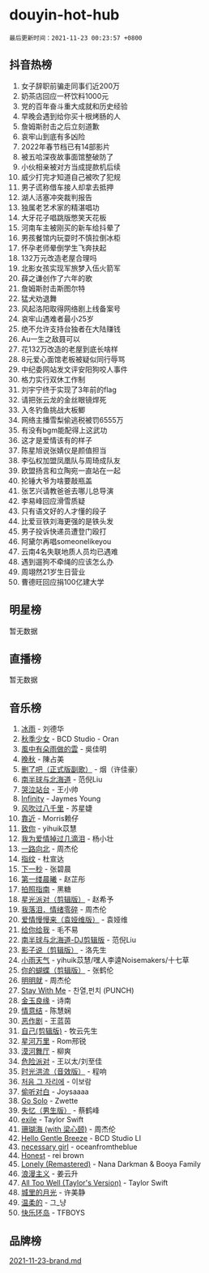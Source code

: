 # douyin-hot-hub

`最后更新时间：2021-11-23 00:23:57 +0800`

## 抖音热榜

1. 女子辞职前骗走同事们近200万
1. 奶茶店回应一杯饮料1000元
1. 党的百年奋斗重大成就和历史经验
1. 早晚会遇到给你买十根烤肠的人
1. 詹姆斯肘击之后立刻道歉
1. 哀牢山到底有多凶险
1. 2022年春节档已有14部影片
1. 被五哈深夜故事面馆整破防了
1. 小伙相亲被对方当成提款机后续
1. 威少打完才知道自己被吹了犯规
1. 男子谎称借车接人却拿去抵押
1. 湖人活塞冲突裁判报告
1. 独属老艺术家的精湛唱功
1. 大牙花子唱跳版憋笑天花板
1. 河南车主被刚买的新车给抖晕了
1. 男孩餐馆内玩耍时不慎拉倒冰柜
1. 怀孕老师晕倒学生飞奔扶起
1. 132万元改造老屋合理吗
1. 北影女孩实现军旅梦入伍火箭军
1. 薛之谦创作了六年的歌
1. 詹姆斯肘击斯图尔特
1. 猛犬劝退舞
1. 风起洛阳取得网络剧上线备案号
1. 哀牢山遇难者最小25岁
1. 绝不允许支持台独者在大陆赚钱
1. Au一生之敌聂可以
1. 花132万改造的老屋到底长啥样
1. 8元爱心面馆老板被疑似同行辱骂
1. 中纪委网站发文评安阳狗咬人事件
1. 格力实行双休工作制
1. 刘宇宁终于实现了3年前的flag
1. 请把张云龙的金丝眼镜焊死
1. 入冬钓鱼挑战大板鲫
1. 网络主播雪梨偷逃税被罚6555万
1. 有没有bgm能配得上这武功
1. 这才是爱情该有的样子
1. 陈星旭说张婧仪是颜值担当
1. 李弘权加盟凤凰队与周琦成队友
1. 欧盟扬言和立陶宛一直站在一起
1. 抡锤大爷为啥要敲瓶盖
1. 张艺兴请教爸爸去哪儿总导演
1. 李易峰回应滑雪质疑
1. 只有语文好的人才懂的段子
1. 比爱豆铁刘海更强的是铁头发
1. 男子投诉快递员遭登门殴打
1. 阿黛尔再唱someonelikeyou
1. 云南4名失联地质人员均已遇难
1. 遇到遛狗不牵绳的应该怎么办
1. 周翊然21岁生日营业
1. 曹德旺回应捐100亿建大学

## 明星榜

暂无数据

## 直播榜

暂无数据

## 音乐榜

1. [冰雨]() - 刘德华
1. [秋季少女](https://sf6-cdn-tos.douyinstatic.com/obj/tos-cn-ve-2774/571d007b0f8b429796abac956ee9de28) - BCD Studio - Oran
1. [風中有朵雨做的雲](https://sf6-cdn-tos.douyinstatic.com/obj/tos-cn-ve-2774/bd0111354d2c494bbf4368c5ff310ed4) - 吳佳明
1. [晚秋](https://sf6-cdn-tos.douyinstatic.com/obj/tos-cn-ve-2774/3accc41da86249fe8d4c5c40218d1446) - 陳占美
1. [删了吧（正式版副歌）](https://sf6-cdn-tos.douyinstatic.com/obj/tos-cn-ve-2774/fb3bfe0ee1c84fad8908780c49682b7f) - 烟（许佳豪）
1. [南半球与北海道](https://sf3-cdn-tos.douyinstatic.com/obj/tos-cn-ve-2774/0d1a6b330cf84ad39b8cf600a2849fbc) - 范倪Liu
1. [哭泣站台]() - 王小帅
1. [Infinity](https://sf3-cdn-tos.douyinstatic.com/obj/tos-cn-ve-2774/7861e9af59e04a7aa61cb096ab7a5652) - Jaymes Young
1. [风吹过八千里](https://sf6-cdn-tos.douyinstatic.com/obj/tos-cn-ve-2774/a1a6ff5c96de4f13890fedc3fd6d4c76) - 苏星婕
1. [靠近]() - Morris赖仔
1. [致你](https://sf6-cdn-tos.douyinstatic.com/obj/tos-cn-ve-2774/954c374ed5f84191b4090574009773cc) - yihuik苡慧
1. [我为爱情掉过几滴泪]() - 杨小壮
1. [一路向北]() - 周杰伦
1. [指纹](https://sf6-cdn-tos.douyinstatic.com/obj/tos-cn-ve-2774/3b53eb1e5db241b6849e56104809dd2c) - 杜宣达
1. [下一秒](https://sf6-cdn-tos.douyinstatic.com/obj/tos-cn-ve-2774/16eedda97153423db2501ff6373be86a) - 张碧晨
1. [第一缕晨曦](https://sf6-cdn-tos.douyinstatic.com/obj/tos-cn-ve-2774/60264a8bb80b4f4695ea1ece583c9d15) - 赵芷彤
1. [拍照指南]() - 黑糖
1. [星光派对（剪辑版）]() - 赵希予
1. [我落泪．情绪零碎]() - 周杰伦
1. [爱情慢慢来（袁娅维版）]() - 袁娅维
1. [给你给我]() - 毛不易
1. [南半球与北海道-DJ剪辑版](https://sf3-cdn-tos.douyinstatic.com/obj/tos-cn-ve-2774/1d4fc63104d745319140771188c8fca8) - 范倪Liu
1. [影子说（剪辑版）]() - 洛先生
1. [小雨天气]() - yihuik苡慧/嘿人李逵Noisemakers/十七草
1. [你的蝴蝶（剪辑版）](https://sf3-cdn-tos.douyinstatic.com/obj/tos-cn-ve-2774/12abf7758c4f4aeda49b2eced50cbbbc) - 张鹤伦
1. [明明就]() - 周杰伦
1. [Stay With Me](https://sf3-cdn-tos.douyinstatic.com/obj/tos-cn-ve-2774/1cb866d7e1354e5295456b1a4b374b9a) - 찬열,펀치 (PUNCH)
1. [金玉良缘]() - 诗南
1. [情意结](https://sf6-cdn-tos.douyinstatic.com/obj/tos-cn-ve-2774/642038f85e2944ab84ac01d460d13682) - 陈慧娴
1. [恶作剧]() - 王蓝茵
1. [自己(剪辑版)](https://sf6-cdn-tos.douyinstatic.com/obj/tos-cn-ve-2774/0f656f7d78534d8da2c68d91b1b16357) - 牧云先生
1. [ 星河万里]() - Rom邢锐
1. [漠河舞厅]() - 柳爽
1. [危险派对](https://sf3-cdn-tos.douyinstatic.com/obj/tos-cn-ve-2774/bb2bd3bc2cc34436ba0091273d523e37) - 王以太/刘至佳
1. [时光洪流（音效版）]() - 程响
1. [처음 그 자리에](https://sf3-cdn-tos.douyinstatic.com/obj/tos-cn-ve-2774/92900e2313044272b111815ddceef84a) - 이보람
1. [偷听对白](https://sf6-cdn-tos.douyinstatic.com/obj/tos-cn-ve-2774/01cb60c814e9481ba48ccb86e87f189f) - Joysaaaa
1. [Go Solo](https://sf6-cdn-tos.douyinstatic.com/obj/tos-cn-ve-2774/eb00ff0b85ac4f8fa826807cda6b7f27) - Zwette
1. [失忆（男生版）](https://sf6-cdn-tos.douyinstatic.com/obj/tos-cn-ve-2774/886488823e4d448e9cefef2df680d397) - 蔡鹤峰
1. [exile](https://sf3-cdn-tos.douyinstatic.com/obj/tos-cn-ve-2774/77ec4f6b0999429186ada733032d8a0b) - Taylor Swift
1. [珊瑚海 (with 梁心颐)]() - 周杰伦
1. [Hello Gentle Breeze](https://sf6-cdn-tos.douyinstatic.com/obj/tos-cn-ve-2774/88b4cbcefaa6479491ad529111860333) - BCD Studio LI
1. [necessary girl](https://sf3-cdn-tos.douyinstatic.com/obj/tos-cn-ve-2774/357e1cc9d4564b0db7f589d498e98d2d) - oceanfromtheblue
1. [Honest](https://sf6-cdn-tos.douyinstatic.com/obj/tos-cn-ve-2774/1eb1b51d47e845aa8af3f97d0179a8e6) - rei brown
1. [Lonely (Remastered)](https://sf3-cdn-tos.douyinstatic.com/obj/tos-cn-ve-2774/dfea66e39df34fe5bed8a5c9016328e7) - Nana Darkman & Booya Family
1. [浪漫主义]() - 姜云升
1. [All Too Well (Taylor's Version)](https://sf6-cdn-tos.douyinstatic.com/obj/tos-cn-ve-2774/61456a68169d473581c1025b1e4c6849) - Taylor Swift
1. [城里的月光](https://sf6-cdn-tos.douyinstatic.com/obj/tos-cn-ve-2774/90f216b35e4f4257bdd18e3d9c0b13eb) - 许美静
1. [温柔的](https://sf3-cdn-tos.douyinstatic.com/obj/tos-cn-ve-2774/f110be542dc24886aa19087253113345) - 그_냥
1. [快乐环岛](https://sf6-cdn-tos.douyinstatic.com/obj/tos-cn-ve-2774/707478275ce1419f9b1497f736583510) - TFBOYS

## 品牌榜

[2021-11-23-brand.md](2021-11-23-brand.md)
